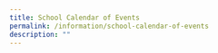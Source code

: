 ```yaml
---
title: School Calendar of Events
permalink: /information/school-calendar-of-events
description: ""
---
```


